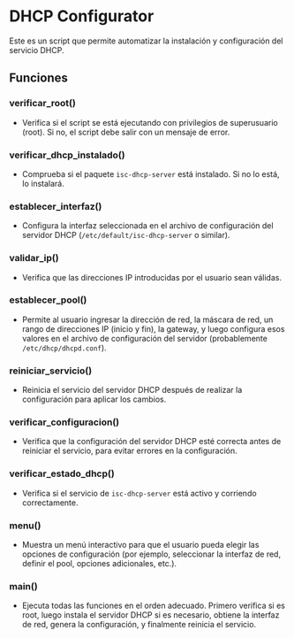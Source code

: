 # DHCP Configurator

Este es un script que permite automatizar la instalación y configuración del servicio DHCP.

## Funciones

### verificar_root()

- Verifica si el script se está ejecutando con privilegios de superusuario (root). Si no, el script debe salir con un mensaje de error.

### verificar_dhcp_instalado()

- Comprueba si el paquete `isc-dhcp-server` está instalado. Si no lo está, lo instalará.

### establecer_interfaz()

- Configura la interfaz seleccionada en el archivo de configuración del servidor DHCP (`/etc/default/isc-dhcp-server` o similar).

### validar_ip()

- Verifica que las direcciones IP introducidas por el usuario sean válidas.

### establecer_pool()

- Permite al usuario ingresar la dirección de red, la máscara de red, un rango de direcciones IP (inicio y fin), la gateway, y luego configura esos valores en el archivo de configuración del servidor (probablemente `/etc/dhcp/dhcpd.conf`).

### reiniciar_servicio()

- Reinicia el servicio del servidor DHCP después de realizar la configuración para aplicar los cambios.

### verificar_configuracion()

- Verifica que la configuración del servidor DHCP esté correcta antes de reiniciar el servicio, para evitar errores en la configuración.

### verificar_estado_dhcp()

- Verifica si el servicio de `isc-dhcp-server` está activo y corriendo correctamente.

### menu()

- Muestra un menú interactivo para que el usuario pueda elegir las opciones de configuración (por ejemplo, seleccionar la interfaz de red, definir el pool, opciones adicionales, etc.).

### main()

- Ejecuta todas las funciones en el orden adecuado. Primero verifica si es root, luego instala el servidor DHCP si es necesario, obtiene la interfaz de red, genera la configuración, y finalmente reinicia el servicio.
